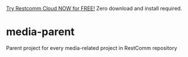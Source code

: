 

[Try Restcomm Cloud NOW for FREE!](https://www.restcomm.com/sign-up/) Zero download and install required.




# media-parent
Parent project for every media-related project in RestComm repository
